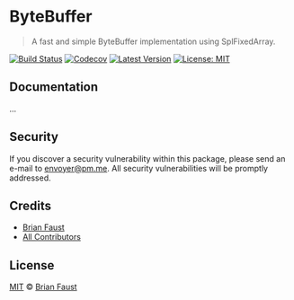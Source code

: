 # ByteBuffer

> A fast and simple ByteBuffer implementation using SplFixedArray.

[![Build Status](https://travis-ci.org/faustbrian/byte-buffer.svg)](https://travis-ci.org/faustbrian/byte-buffer)
[![Codecov](https://img.shields.io/codecov/c/github/faustbrian/byte-buffer/master.svg)](https://codecov.io/gh/faustbrian/byte-buffer)
[![Latest Version](https://img.shields.io/github/release/faustbrian/byte-buffer.svg)](https://github.com/faustbrian/byte-buffer/releases)
[![License: MIT](https://img.shields.io/badge/License-MIT-yellow.svg)](https://opensource.org/licenses/MIT)

## Documentation

...

## Security

If you discover a security vulnerability within this package, please send an e-mail to envoyer@pm.me. All security vulnerabilities will be promptly addressed.

## Credits

- [Brian Faust](https://github.com/faustbrian)
- [All Contributors](../../contributors)

## License

[MIT](LICENSE) © [Brian Faust](https://github.com/faustbrian)
